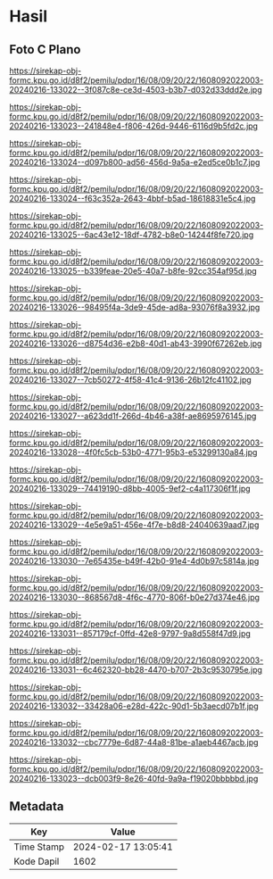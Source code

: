 # Hasil

## Foto C Plano

https://sirekap-obj-formc.kpu.go.id/d8f2/pemilu/pdpr/16/08/09/20/22/1608092022003-20240216-133022--3f087c8e-ce3d-4503-b3b7-d032d33ddd2e.jpg

https://sirekap-obj-formc.kpu.go.id/d8f2/pemilu/pdpr/16/08/09/20/22/1608092022003-20240216-133023--241848e4-f806-426d-9446-6116d9b5fd2c.jpg

https://sirekap-obj-formc.kpu.go.id/d8f2/pemilu/pdpr/16/08/09/20/22/1608092022003-20240216-133024--d097b800-ad56-456d-9a5a-e2ed5ce0b1c7.jpg

https://sirekap-obj-formc.kpu.go.id/d8f2/pemilu/pdpr/16/08/09/20/22/1608092022003-20240216-133024--f63c352a-2643-4bbf-b5ad-18618831e5c4.jpg

https://sirekap-obj-formc.kpu.go.id/d8f2/pemilu/pdpr/16/08/09/20/22/1608092022003-20240216-133025--6ac43e12-18df-4782-b8e0-14244f8fe720.jpg

https://sirekap-obj-formc.kpu.go.id/d8f2/pemilu/pdpr/16/08/09/20/22/1608092022003-20240216-133025--b339feae-20e5-40a7-b8fe-92cc354af95d.jpg

https://sirekap-obj-formc.kpu.go.id/d8f2/pemilu/pdpr/16/08/09/20/22/1608092022003-20240216-133026--98495f4a-3de9-45de-ad8a-93076f8a3932.jpg

https://sirekap-obj-formc.kpu.go.id/d8f2/pemilu/pdpr/16/08/09/20/22/1608092022003-20240216-133026--d8754d36-e2b8-40d1-ab43-3990f67262eb.jpg

https://sirekap-obj-formc.kpu.go.id/d8f2/pemilu/pdpr/16/08/09/20/22/1608092022003-20240216-133027--7cb50272-4f58-41c4-9136-26b12fc41102.jpg

https://sirekap-obj-formc.kpu.go.id/d8f2/pemilu/pdpr/16/08/09/20/22/1608092022003-20240216-133027--a623dd1f-266d-4b46-a38f-ae8695976145.jpg

https://sirekap-obj-formc.kpu.go.id/d8f2/pemilu/pdpr/16/08/09/20/22/1608092022003-20240216-133028--4f0fc5cb-53b0-4771-95b3-e53299130a84.jpg

https://sirekap-obj-formc.kpu.go.id/d8f2/pemilu/pdpr/16/08/09/20/22/1608092022003-20240216-133029--74419190-d8bb-4005-9ef2-c4a117306f1f.jpg

https://sirekap-obj-formc.kpu.go.id/d8f2/pemilu/pdpr/16/08/09/20/22/1608092022003-20240216-133029--4e5e9a51-456e-4f7e-b8d8-24040639aad7.jpg

https://sirekap-obj-formc.kpu.go.id/d8f2/pemilu/pdpr/16/08/09/20/22/1608092022003-20240216-133030--7e65435e-b49f-42b0-91e4-4d0b97c5814a.jpg

https://sirekap-obj-formc.kpu.go.id/d8f2/pemilu/pdpr/16/08/09/20/22/1608092022003-20240216-133030--868567d8-4f6c-4770-806f-b0e27d374e46.jpg

https://sirekap-obj-formc.kpu.go.id/d8f2/pemilu/pdpr/16/08/09/20/22/1608092022003-20240216-133031--857179cf-0ffd-42e8-9797-9a8d558f47d9.jpg

https://sirekap-obj-formc.kpu.go.id/d8f2/pemilu/pdpr/16/08/09/20/22/1608092022003-20240216-133031--6c462320-bb28-4470-b707-2b3c9530795e.jpg

https://sirekap-obj-formc.kpu.go.id/d8f2/pemilu/pdpr/16/08/09/20/22/1608092022003-20240216-133032--33428a06-e28d-422c-90d1-5b3aecd07b1f.jpg

https://sirekap-obj-formc.kpu.go.id/d8f2/pemilu/pdpr/16/08/09/20/22/1608092022003-20240216-133032--cbc7779e-6d87-44a8-81be-a1aeb4467acb.jpg

https://sirekap-obj-formc.kpu.go.id/d8f2/pemilu/pdpr/16/08/09/20/22/1608092022003-20240216-133023--dcb003f9-8e26-40fd-9a9a-f19020bbbbbd.jpg


## Metadata

| Key        | Value               |
| ---------- | ------------------- |
| Time Stamp | 2024-02-17 13:05:41 |
| Kode Dapil | 1602                |



